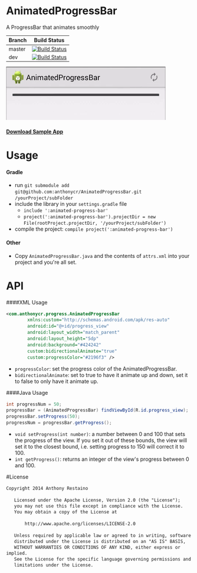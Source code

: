 AnimatedProgressBar
===================
A ProgressBar that animates smoothly

| Branch | Build Status |
|--------|--------------|
| master | [![Build Status](https://travis-ci.org/anthonycr/AnimatedProgressBar.svg?branch=master)](https://travis-ci.org/anthonycr/AnimatedProgressBar) |
| dev    | [![Build Status](https://travis-ci.org/anthonycr/AnimatedProgressBar.svg?branch=dev)](https://travis-ci.org/anthonycr/AnimatedProgressBar) |

![](animation.gif)

#### [Download Sample App](https://github.com/anthonycr/AnimatedProgressBar/releases/download/1.0.0/release.apk)

# Usage

#### Gradle
* run `git submodule add git@github.com:anthonycr/AnimatedProgressBar.git /yourProject/subFolder`
* include the library in your `settings.gradle` file
    - `include ':animated-progress-bar'`
    - `project(':animated-progress-bar').projectDir = new File(rootProject.projectDir, '/yourProject/subFolder')`
* compile the project: `compile project(':animated-progress-bar')`

#### Other
* Copy `AnimatedProgressBar.java` and the contents of `attrs.xml` into your project and you're all set.

# API

####XML Usage
```XML
<com.anthonycr.progress.AnimatedProgressBar
        xmlns:custom="http://schemas.android.com/apk/res-auto"
        android:id="@+id/progress_view"
        android:layout_width="match_parent"
        android:layout_height="5dp"
        android:background="#424242"
        custom:bidirectionalAnimate="true"
        custom:progressColor="#2196f3" />
```

- `progressColor`: set the progress color of the AnimatedProgressBar.
- `bidirectionalAnimate`: set to true to have it animate up and down, set it to false to only have it animate up.

####Java Usage
```Java
int progressNum = 50;
progressBar = (AnimatedProgressBar) findViewById(R.id.progress_view);
progressBar.setProgress(50);
progressNum = progressBar.getProgress();
```

- `void setProgress(int number)`: a number between 0 and 100 that sets the progress of the view. If you set it out of these bounds, the view will set it to the closest bound, i.e. setting progress to 150 will correct it to 100.
- `int getProgress()`: returns an integer of the view's progress between 0 and 100.

#License

```
Copyright 2014 Anthony Restaino

   Licensed under the Apache License, Version 2.0 (the "License");
   you may not use this file except in compliance with the License.
   You may obtain a copy of the License at

       http://www.apache.org/licenses/LICENSE-2.0

   Unless required by applicable law or agreed to in writing, software
   distributed under the License is distributed on an "AS IS" BASIS,
   WITHOUT WARRANTIES OR CONDITIONS OF ANY KIND, either express or implied.
   See the License for the specific language governing permissions and
   limitations under the License.
   ```
